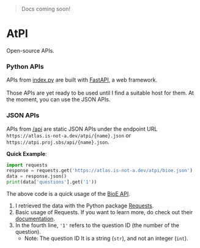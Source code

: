 > Docs coming soon!

# AtPI
Open-source APIs. 

### Python APIs
APIs from [index.py](https://github.com/AtlasL1/AtPI/blob/main/index.py) are built with [FastAPI](https://fastapi.tiangolo.com/), a web framework. <br><br>
Those APIs are yet ready to be used until I find a suitable host for them. At the moment, you can use the JSON APIs.

### JSON APIs
APIs from [/api](https://github.com/AtlasL1/AtPI/tree/main/api) are static JSON APIs under the endpoint URL `https://atlas.is-not-a.dev/atpi/{name}.json` or `https://atpi.proj.sbs/api/{name}.json`.

**Quick Example**:
```py
import requests
response = requests.get('https://atlas.is-not-a.dev/atpi/bioe.json')
data = response.json()
print(data['questions'].get('1'))
```
The above code is a quick usage of the [BioE API](https://atlas.is-not-a.dev/atpi/bioe.json).
1. I retrieved the data with the Python package [Requests](https://pypi.org/project/requests/).
2. Basic usage of Requests. If you want to learn more, do check out their [documentation](https://requests.readthedocs.io/).
3. In the fourth line, `'1'` refers to the question ID (the number of the question). 
   - Note: The question ID It is a string (`str`), and not an integer (`int`). 
